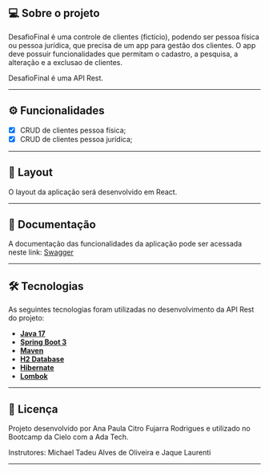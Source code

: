 ## 💻 Sobre o projeto

DesafioFinal é uma controle de clientes (fictício), podendo ser pessoa física ou pessoa jurídica,  que precisa de um app para gestão dos clientes. O app deve possuir funcionalidades que permitam o cadastro, a pesquisa, a alteração e a exclusao de clientes.

DesafioFinal é uma API Rest.

---

## ⚙️ Funcionalidades

- [x] CRUD de clientes pessoa física;
- [x] CRUD de clientes pessoa jurídica;

---

## 🎨 Layout

O layout da aplicação será desenvolvido em React.

---

## 📄 Documentação

A documentação das funcionalidades da aplicação pode ser acessada neste link: <a href="http://localhost:8080/swagger-ui/index.html#/">Swagger</a>

---

## 🛠 Tecnologias

As seguintes tecnologias foram utilizadas no desenvolvimento da API Rest do projeto:

- **[Java 17](https://www.oracle.com/java)**
- **[Spring Boot 3](https://spring.io/projects/spring-boot)**
- **[Maven](https://maven.apache.org)**
- **[H2 Database](https://www.h2database.com/html/main.html)**
- **[Hibernate](https://hibernate.org)**
- **[Lombok](https://projectlombok.org)**

---

## 📝 Licença

Projeto desenvolvido por Ana Paula Citro Fujarra Rodrigues e utilizado no Bootcamp da Cielo com a Ada Tech.

Instrutores: Michael Tadeu Alves de Oliveira e Jaque Laurenti

---

